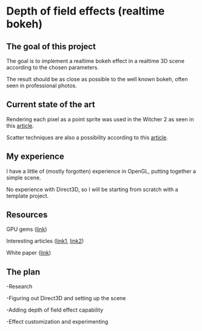 # Depth of field effects (realtime bokeh)

## The goal of this project

The goal is to implement a realtime bokeh effect in a realtime 3D scene according to the chosen parameters.

The result should be as close as possible to the well known bokeh, often seen in professional photos.


## Current state of the art

Rendering each pixel as a point sprite was used in the Witcher 2 as seen in this [article](https://bartwronski.com/2014/04/07/bokeh-depth-of-field-going-insane-part-1/).

Scatter techniques are also a possibility according to this [article](https://mynameismjp.wordpress.com/2011/02/28/bokeh/).

## My experience
I have a little of (mostly forgotten) experience in OpenGL, putting together a simple scene.

No experience with Direct3D, so I will be starting from scratch with a template project.


## Resources

GPU gems ([link](https://developer.download.nvidia.com/books/HTML/gpugems/gpugems_ch23.html))

Interesting articles ([link1](https://bartwronski.com/2014/04/07/bokeh-depth-of-field-going-insane-part-1/), [link2](https://mynameismjp.wordpress.com/2011/02/28/bokeh/))

White paper ([link](https://ieeexplore.ieee.org/stamp/stamp.jsp?arnumber=6570273))

## The plan

-Research

-Figuring out Direct3D and setting up the scene

-Adding depth of field effect capability

-Effect customization and experimenting
